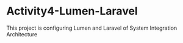 # Activity4-Lumen-Laravel
This project is configuring Lumen and Laravel of System Integration Architecture
